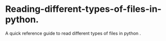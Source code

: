 # Reading-different-types-of-files-in-python.
A quick reference guide to read different types of files in python .
